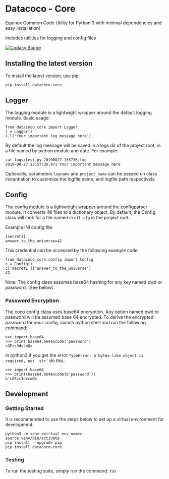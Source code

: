 # Datacoco - Core

Equinox Common Code Utility for Python 3 with minimal dependencies and easy installation!

Includes utilities for logging and config files

[![Codacy Badge](https://api.codacy.com/project/badge/Grade/d16600d5b116418496f6b98b9e02d77b)](https://www.codacy.com/manual/equinoxfitness/datacoco-core?utm_source=github.com&amp;utm_medium=referral&amp;utm_content=equinoxfitness/datacoco-core&amp;utm_campaign=Badge_Grade)
## Installing the latest version
To install the latest version, use pip:
```
pip install datacoco-core
```

## Logger

The logging module is a lightwight wrapper around the default logging module. Basic usage:
```
from datacoco_core import Logger
l = Logger()
l.l("Your important log message here')
```

By default the log message will be saved in a logs dir of the project root, in a file named by python module and date. For example:
```
cat logs/test.py-20190827-135736.log
2019-08-27 13:57:36,471 Your important message here
```

Optionally, parameters `logname` and `project_name` can be passed on class instantiation to
customize the logfile name, and logfile path respectively.

## Config

The config module is a lightweight wrapper around the configparser module. It converts INI files to a dictionary object.
By default, the Config class will look for a file named in `etl.cfg` in the project root.

Example INI config file:
```
[secret1]
answer_to_the_universe=42
```
This credential can be accessed by the following example code:
```
from datacoco_core.config import Config
c = Config()
c['secret1']['answer_to_the_universe']
42
```
Note: The config class assumes base64 hashing for any key named pwd or password. (See below)

### Password Encryption

The coco config class uses base64 encryption.  Any option named pwd or password will be assumed base 64 encrypted.   To derive the encrypted password for your config, launch python shell and run the following command:

```
>>> import base64
>>> print base64.b64encode("password")
cGFzc3dvcmQ=
```

In python3 if you get the error `TypeError: a bytes-like object is required, not 'str'` do this.

```
>>> import base64
>>> print(base64.b64encode(b'password'))
b'cGFzc3dvcmQ=
```

## Development

### Getting Started

It is recommended to use the steps below to set up a virtual environment for development:

```
python3 -m venv <virtual env name>
source venv/bin/activate
pip install --upgrade pip
pip install datacoco-core
```
### Testing
To run the testing suite, simply run the command: `tox`

